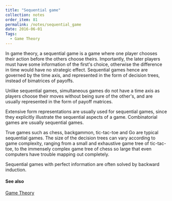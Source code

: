 ```yaml
---
title: "Sequential game"
collection: notes
order_item: 81
permalink: /notes/sequential_game
date: 2016-06-01
Tags:
  - Game Theory
---
```


In game theory, a sequential game is a game where one player chooses their action before the others choose theirs. Importantly, the later players must have some information of the first's choice, otherwise the difference in time would have no strategic effect. Sequential games hence are governed by the time axis, and represented in the form of decision trees, instead of bimatrices of payoffs.

Unlike sequential games, simultaneous games do not have a time axis as players choose their moves without being sure of the other's, and are usually represented in the form of payoff matrices.

Extensive form representations are usually used for sequential games, since they explicitly illustrate the sequential aspects of a game. Combinatorial games are usually sequential games.

True games such as chess, backgammon, tic-tac-toe and Go are typical sequential games. The size of the decision trees can vary according to game complexity, ranging from a small and exhaustive game tree of tic-tac-toe, to the immensely complex game tree of chess so large that even computers have trouble mapping out completely.

Sequential games with perfect information are often solved by backward induction.


#### See also
[Game Theory](/notes/game_theory)








